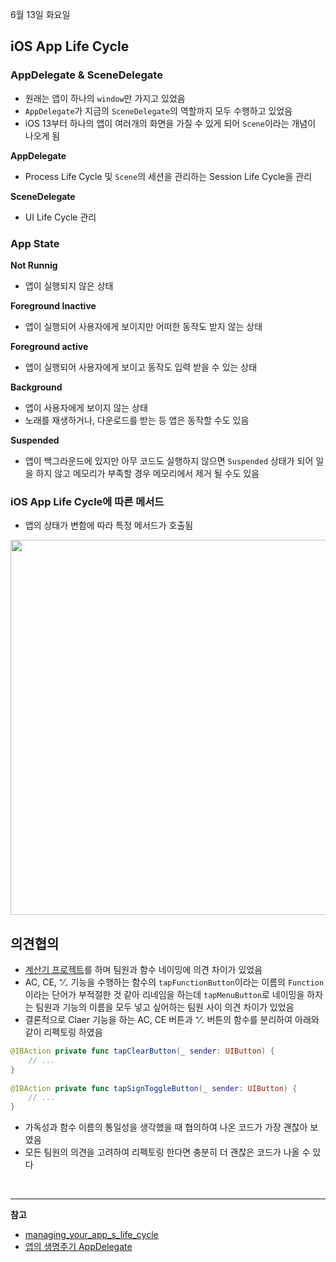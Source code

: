 6월 13일 화요일

## iOS App Life Cycle

### AppDelegate & SceneDelegate
- 원래는 앱이 하나의 `window`만 가지고 있었음
- `AppDelegate`가 지금의 `SceneDelegate`의 역할까지 모두 수행하고 있었음
- iOS 13부터 하나의 앱이 여러개의 화면을 가질 수 있게 되어 `Scene`이라는 개념이 나오게 됨

**AppDelegate**
- Process Life Cycle 및 `Scene`의 세션을 관리하는 Session Life Cycle을 관리

**SceneDelegate**
- UI Life Cycle 관리

### App State
**Not Runnig**
- 앱이 실행되지 않은 상태

**Foreground Inactive**
- 앱이 실행되어 사용자에게 보이지만 어떠한 동작도 받지 않는 상태

**Foreground active**
- 앱이 실행되어 사용자에게 보이고 동작도 입력 받을 수 있는 상태

**Background**
- 앱이 사용자에게 보이지 않는 상태
- 노래를 재생하거나, 다운로드를 받는 등 앱은 동작할 수도 있음

**Suspended**
- 앱이 백그라운드에 있지만 아무 코드도 실행하지 않으면 `Suspended` 상태가 되어 일을 하지 않고 메모리가 부족할 경우 메모리에서 제거 될 수도 있음

### iOS App Life Cycle에 따른 메서드
- 앱의 상태가 변함에 따라 특정 메서드가 호출됨

<img width="600" alt="" src="https://github.com/h-suo/codingTest/assets/109963294/6236e1dd-4da3-471a-9d71-20f9aa715b95">

</br>

## 의견협의
- [계산기 프로젝트](https://github.com/h-suo/ios-calculator-app/tree/II-step2)를 하며 팀원과 함수 네이밍에 의견 차이가 있었음
- AC, CE, ⁺⁄₋ 기능을 수행하는 함수의 `tapFunctionButton`이라는 이름의 `Function`이라는 단어가 부적절한 것 같아 리네임을 하는데 `tapMenuButton`로 네이밍을 하자는 팀원과 기능의 이름을 모두 넣고 싶어하는 팀원 사이 의견 차이가 있었음
- 결론적으로 Claer 기능을 하는 AC, CE 버튼과 ⁺⁄₋ 버튼의 함수를 분리하여 아래와 같이 리펙토링 하였음

```swift
@IBAction private func tapClearButton(_ sender: UIButton) {
    // ...
}
    
@IBAction private func tapSignToggleButton(_ sender: UIButton) {
    // ...
}
```

- 가독성과 함수 이름의 통일성을 생각했을 때 협의하여 나온 코드가 가장 괜찮아 보였음
- 모든 팀원의 의견을 고려하여 리펙토링 한다면 충분히 더 괜찮은 코드가 나올 수 있다

</br>

---
**참고**
- [managing_your_app_s_life_cycle](https://developer.apple.com/documentation/uikit/app_and_environment/managing_your_app_s_life_cycle)
- [앱의 생명주기 AppDelegate](https://m.blog.naver.com/PostView.naver?blogId=soojin_2604&logNo=222423840595&proxyReferer=)

